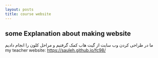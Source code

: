 ```yaml
---
layout: posts
title: course website
---
```


## some Explanation about making website

ما در طراحی کردن وب سایت از گیت هاب کمک گرفتیم و مراحل کلون را انجام دادیم
my teacher website:
https://sauleh.github.io/fc98/